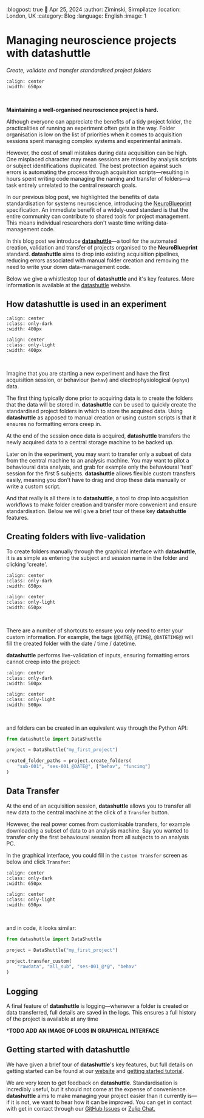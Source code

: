 :blogpost: true
:date: Apr 25, 2024
:author: Ziminski, Sirmpilatze
:location: London, UK
:category: Blog
:language: English
:image: 1


# Managing neuroscience projects with **datashuttle**
*Create, validate and transfer standardised project folders*

```{image} /_static/blog_images/datashuttle/datashuttle-overview-light.png
:align: center
:width: 650px
```
<br>

**Maintaining a well-organised neuroscience project is hard.**

Although everyone can appreciate the benefits of a tidy project
folder, the practicalities of running an experiment often gets 
in the way. Folder organisation 
is low on the list of priorities when it
comes to acquisition sessions spent managing complex systems 
and experimental animals.

However, the cost of small mistakes during data acquisition can be high.
One misplaced character may mean sessions are missed by analysis 
scripts or subject identifications duplicated.
The best protection against such errors is automating the process
through acquisition scripts—resulting in hours spent writing code 
managing the naming and transfer of folders—a task entirely 
unrelated to the central research goals.

In our previous blog post, we highlighted the benefits of data standardisation 
for systems neuroscience, introducing the 
[NeuroBlueprint](https://neuroblueprint.neuroinformatics.dev/) 
specification. 
An immediate benefit of a widely-used standard is that the entire community
can contribute to shared tools for project management.
This means individual researchers don't waste time
writing data-management code. 

In this blog post we introduce 
[**datashuttle**](https://datashuttle.neuroinformatics.dev/)—a 
tool for the automated creation, 
validation and transfer of projects organised to 
the **NeuroBlueprint** standard. **datashuttle** aims to
drop into existing acquisition pipelines, reducing errors
associated with manual folder creation and removing the need
to write your down data-management code.

Below we give a whistlestop tour of **datashuttle** and it's key
features. More information is available at the 
[datashuttle](https://datashuttle.neuroinformatics.dev/) 
website.

## How **datashuttle** is used in an experiment

```{image} /_static/blog_images/datashuttle/tutorial-1-example-file-tree-dark.png
:align: center
:class: only-dark
:width: 400px
```
```{image} /_static/blog_images/datashuttle/tutorial-1-example-file-tree-light.png
:align: center
:class: only-light
:width: 400px
```
<br>

Imagine that you are starting a new experiment and have the first
acquisition session, or behaviour (`behav`) 
and electrophysiological (`ephys`) data. 

The first thing typically done prior to acquiring data is to
create the folders that the data will be stored in. 
**datashuttle** can be used to quickly create the standardised
project folders in which to store the acquired data. 
Using **datashuttle** as apposed to manual creation or using custom
scripts is that it ensures no formatting errors creep in.

At the end of the session once data is acquired, 
**datashuttle** transfers the newly acquired data 
to a central storage machine to be backed up.

Later on in the experiment, you may want to transfer only a subset
of data from the central machine to an analysis machine. You may 
want to pilot a behavioural data analysis, and grab
for example only the behavioural 'test' session for
the first 5 subjects. **datashuttle** allows flexible custom transfers
easily, meaning you don't have to drag and drop these data manually or
write a custom script.

And that really is all there is to **datashuttle**, a tool to drop into acquisition
workflows to make folder creation and transfer more convenient and ensure standardisation.
Below we will give a brief tour of these key **datashuttle** features.

## Creating folders with live-validation

To create folders manually through the graphical interface with **datashuttle**, 
it is as simple as entering the subject and session name in the folder and clicking 'create'.


```{image} /_static/blog_images/datashuttle/create-folders-example-dark.png
:align: center
:class: only-dark
:width: 650px
```
```{image} /_static/blog_images/datashuttle/create-folders-example-light.png
:align: center
:class: only-light
:width: 650px
```
<br>

There are a number of shortcuts to ensure you only need to enter 
your custom information. For example, the tags 
(`@DATE@`, `@TIME@`, `@DATETIME@`) will fill the created folder 
with the date / time / datetime.

**datashuttle** performs live-validation of inputs, ensuring 
formatting errors cannot creep into the project:

```{image} /_static/blog_images/datashuttle/validation-bad-dark.png
:align: center
:class: only-dark
:width: 500px
```
```{image} /_static/blog_images/datashuttle/validation-bad-light.png
:align: center
:class: only-light
:width: 500px
```
<br>

and folders can be created in an equivalent way through the Python API:

```python
from datashuttle import DataShuttle

project = DataShuttle("my_first_project")

created_folder_paths = project.create_folders(
    "sub-001", "ses-001_@DATE@", ["behav", "funcimg"]
)
```

## Data Transfer

At the end of an acquisition session, **datashuttle**
allows you to transfer all new data to the central machine
at the click of a `Transfer` button.

However, the real power comes from customisable transfers, for 
example downloading a subset of data to an analysis machine. Say you wanted
to transfer only the first behavioural session from all subjects
to an analysis PC. 

In the graphical interface, you could fill in the `Custom Transfer` screen
as below and click `Transfer`:

```{image} /_static/blog_images/datashuttle/how-to-transfer-custom-dark.png
:align: center
:class: only-dark
:width: 650px
```
```{image} /_static/blog_images/datashuttle/how-to-transfer-custom-light.png
:align: center
:class: only-light
:width: 650px
```
<br>

and in code, it looks similar:

```python
from datashuttle import DataShuttle

project = DataShuttle("my_first_project")

project.transfer_custom(
    "rawdata", "all_sub", "ses-001_@*@", "behav"
)
```

## Logging
A final feature of **datashuttle** is logging—whenever a folder is created or
data transferred, full details are saved in the logs. This ensures
a full history of the project is available at any time

***TODO ADD AN IMAGE OF LOGS IN GRAPHICAL INTERFACE**

## Getting started with **datashuttle**

We have given a brief tour of **datashuttle**'s key features,
but full details on getting started can be found at our 
[website](https://datashuttle.neuroinformatics.dev/) and
[getting started tutorial](https://datashuttle.neuroinformatics.dev/pages/tutorials/getting_started.html).

We are very keen to get feedback on **datashuttle**. 
Standardisation is incredibly useful, but it should not come at the 
expense of convenience. **datashuttle** aims to make managing your project easier than 
it currently is—if it is not, we want to hear how it can be improved. 
You can get in contact with get in contact through our
[GitHub Issues](https://github.com/neuroinformatics-unit/datashuttle/issues)
or
[Zulip Chat.](https://neuroinformatics.zulipchat.com/#narrow/stream/405999-DataShuttle)


